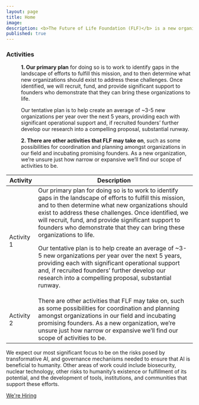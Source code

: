 ```yaml
---
layout: page
title: Home
image: 
description: <b>The Future of Life Foundation (FLF)</b> is a new organization, affiliated with the <a href="https://futureoflife.org/">Future of Life Institute</a>, whose mission is to steer transformative technology towards benefiting life and away from extreme large-scale risks.
published: true
---
```


<h3>Activities</h3> <!-- try putting these two in table form -->
<dl>
<dt></dt>
<dd>
<p><b>1. Our primary plan</b> for doing so is to work to identify gaps in the landscape of efforts to fulfill this mission, and to then determine what new organizations should exist to address these challenges. Once identified, we will recruit, fund, and provide significant support to founders who demonstrate that they can bring these organizations to life.</p><p>Our tentative plan is to help create an average of ~3-5 new organizations per year over the next 5 years, providing each with significant operational support and, if recruited founders’ further develop our research into a compelling proposal, substantial runway.</p>
</dd>
<dt></dt>
<dd>
<p><b>2. There are other activities that FLF may take on</b>, such as some possibilities for coordination and planning amongst organizations in our field and incubating promising founders. As a new organization, we’re unsure just how narrow or expansive we’ll find our scope of activities to be.</p>
</dd>


<div class="table-wrapper">
<table class="alt">
<thead>
<tr>
<th>Activity</th>
<th>Description</th>
</tr>
</thead>
<tbody>
<tr>
<td>Activity 1</td>
<td>Our primary plan</b> for doing so is to work to identify gaps in the landscape of efforts to fulfill this mission, and to then determine what new organizations should exist to address these challenges. Once identified, we will recruit, fund, and provide significant support to founders who demonstrate that they can bring these organizations to life.</p><p>Our tentative plan is to help create an average of ~3-5 new organizations per year over the next 5 years, providing each with significant operational support and, if recruited founders’ further develop our research into a compelling proposal, substantial runway.</td>
</tr>
<tr>
<td>Activity 2</td>
<td>There are other activities that FLF may take on</b>, such as some possibilities for coordination and planning amongst organizations in our field and incubating promising founders. As a new organization, we’re unsure just how narrow or expansive we’ll find our scope of activities to be.</td>
</tr>
</tbody>
</table>
</div>


We expect our most significant focus to be on the risks posed by transformative AI, and governance mechanisms needed to ensure that AI is beneficial to humanity. Other areas of work could include biosecurity, nuclear technology, other risks to humanity’s existence or fulfillment of its potential, and the development of tools, institutions, and communities that support these efforts.

<a href="/recruitment" class="button fit" style="margin-top: 2rem;">We're Hiring</a>

